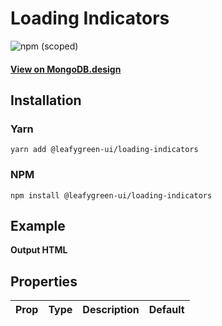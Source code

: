 # Loading Indicators

![npm (scoped)](https://img.shields.io/npm/v/@leafygreen-ui/loading-indicators.svg)

#### [View on MongoDB.design](https://www.mongodb.design/component/loading-indicators/example/)

## Installation

### Yarn

```shell
yarn add @leafygreen-ui/loading-indicators
```

### NPM

```shell
npm install @leafygreen-ui/loading-indicators
```

## Example

**Output HTML**

## Properties

| Prop | Type | Description | Default |
| ---- | ---- | ----------- | ------- |
